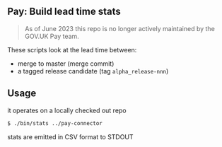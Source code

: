 ## Pay: Build lead time stats

> As of June 2023 this repo is no longer actively maintained by the GOV.UK Pay team.

These scripts look at the lead time between:
- merge to master (merge commit)
- a tagged release candidate (tag `alpha_release-nnn`)

## Usage

it operates on a locally checked out repo

```sh
$ ./bin/stats ../pay-connector
```

stats are emitted in CSV format to STDOUT

